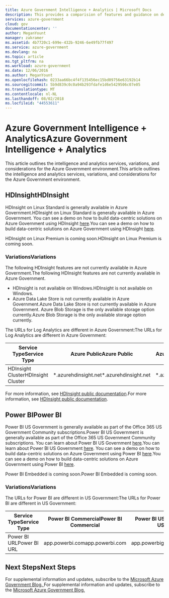 ```yaml
---
title: Azure Government Intelligence + Analytics | Microsoft Docs
description: This provides a comparision of features and guidance on developing applications for Azure Government
services: azure-government
cloud: gov
documentationcenter: ''
author: MeganYount
manager: zakramer
ms.assetid: 4b7720c1-699e-432b-9246-6e49fb77f497
ms.service: azure-government
ms.devlang: na
ms.topic: article
ms.tgt_pltfrm: na
ms.workload: azure-government
ms.date: 12/06/2016
ms.author: MeganYount
ms.openlocfilehash: 0233aa66bc4f4f135456ec15bd09756e63192b14
ms.sourcegitcommit: 5b9d839c0c0a94b293fdafe1d6e5429506c07e05
ms.translationtype: MT
ms.contentlocale: nl-NL
ms.lasthandoff: 08/02/2018
ms.locfileid: "44553611"
---
```

# <a name="azure-government-intelligence--analytics"></a><span data-ttu-id="47d1c-103">Azure Government Intelligence + Analytics</span><span class="sxs-lookup"><span data-stu-id="47d1c-103">Azure Government Intelligence + Analytics</span></span>
<span data-ttu-id="47d1c-104">This article outlines the intelligence and analytics services, variations, and considerations for the Azure Government environment.</span><span class="sxs-lookup"><span data-stu-id="47d1c-104">This article outlines the intelligence and analytics services, variations, and considerations for the Azure Government environment.</span></span>

## <a name="hdinsight"></a><span data-ttu-id="47d1c-105">HDInsight</span><span class="sxs-lookup"><span data-stu-id="47d1c-105">HDInsight</span></span>
<span data-ttu-id="47d1c-106">HDInsight on Linux Standard is generally available in Azure Government.</span><span class="sxs-lookup"><span data-stu-id="47d1c-106">HDInsight on Linux Standard is generally available in Azure Government.</span></span> <span data-ttu-id="47d1c-107">You can see a demo on how to build data-centric solutions on Azure Government using HDInsight <a href=https://channel9.msdn.com/Blogs/Azure/Cognitive-Services-HDInsight-and-Power-BI-on-Azure-Government/>here</a>.</span><span class="sxs-lookup"><span data-stu-id="47d1c-107">You can see a demo on how to build data-centric solutions on Azure Government using HDInsight <a href=https://channel9.msdn.com/Blogs/Azure/Cognitive-Services-HDInsight-and-Power-BI-on-Azure-Government/>here</a>.</span></span>

<span data-ttu-id="47d1c-108">HDInsight on Linux Premium is coming soon.</span><span class="sxs-lookup"><span data-stu-id="47d1c-108">HDInsight on Linux Premium is coming soon.</span></span>

### <a name="variations"></a><span data-ttu-id="47d1c-109">Variations</span><span class="sxs-lookup"><span data-stu-id="47d1c-109">Variations</span></span>
<span data-ttu-id="47d1c-110">The following HDInsight features are not currently available in Azure Government.</span><span class="sxs-lookup"><span data-stu-id="47d1c-110">The following HDInsight features are not currently available in Azure Government.</span></span>

* <span data-ttu-id="47d1c-111">HDInsight is not available on Windows.</span><span class="sxs-lookup"><span data-stu-id="47d1c-111">HDInsight is not available on Windows.</span></span>
* <span data-ttu-id="47d1c-112">Azure Data Lake Store is not currently available in Azure Government.</span><span class="sxs-lookup"><span data-stu-id="47d1c-112">Azure Data Lake Store is not currently available in Azure Government.</span></span> <span data-ttu-id="47d1c-113">Azure Blob Storage is the only available storage option currently.</span><span class="sxs-lookup"><span data-stu-id="47d1c-113">Azure Blob Storage is the only available storage option currently.</span></span>

<span data-ttu-id="47d1c-114">The URLs for Log Analytics are different in Azure Government:</span><span class="sxs-lookup"><span data-stu-id="47d1c-114">The URLs for Log Analytics are different in Azure Government:</span></span>

| <span data-ttu-id="47d1c-115">Service Type</span><span class="sxs-lookup"><span data-stu-id="47d1c-115">Service Type</span></span> | <span data-ttu-id="47d1c-116">Azure Public</span><span class="sxs-lookup"><span data-stu-id="47d1c-116">Azure Public</span></span> | <span data-ttu-id="47d1c-117">Azure Government</span><span class="sxs-lookup"><span data-stu-id="47d1c-117">Azure Government</span></span> |
| --- | --- | --- |
| <span data-ttu-id="47d1c-118">HDInsight Cluster</span><span class="sxs-lookup"><span data-stu-id="47d1c-118">HDInsight Cluster</span></span> | <span data-ttu-id="47d1c-119">\*.azurehdinsight.net</span><span class="sxs-lookup"><span data-stu-id="47d1c-119">\*.azurehdinsight.net</span></span> | <span data-ttu-id="47d1c-120">\*.azurehdinsight.us</span><span class="sxs-lookup"><span data-stu-id="47d1c-120">\*.azurehdinsight.us</span></span> |

<span data-ttu-id="47d1c-121">For more information, see [HDInsight public documentation](../hdinsight/hdinsight-hadoop-introduction.md).</span><span class="sxs-lookup"><span data-stu-id="47d1c-121">For more information, see [HDInsight public documentation](../hdinsight/hdinsight-hadoop-introduction.md).</span></span>

## <a name="power-bi"></a><span data-ttu-id="47d1c-122">Power BI</span><span class="sxs-lookup"><span data-stu-id="47d1c-122">Power BI</span></span>
<span data-ttu-id="47d1c-123">Power BI US Government is generally available as part of the Office 365 US Government Community subscriptions.</span><span class="sxs-lookup"><span data-stu-id="47d1c-123">Power BI US Government is generally available as part of the Office 365 US Government Community subscriptions.</span></span> <span data-ttu-id="47d1c-124">You can learn about Power BI US Government <a href=https://powerbi.microsoft.com/en-us/documentation/powerbi-service-govus-overview/>here</a>.</span><span class="sxs-lookup"><span data-stu-id="47d1c-124">You can learn about Power BI US Government <a href=https://powerbi.microsoft.com/en-us/documentation/powerbi-service-govus-overview/>here</a>.</span></span> <span data-ttu-id="47d1c-125">You can see a demo on how to build data-centric solutions on Azure Government using Power BI <a href=https://channel9.msdn.com/Blogs/Azure/Cognitive-Services-HDInsight-and-Power-BI-on-Azure-Government/>here</a>.</span><span class="sxs-lookup"><span data-stu-id="47d1c-125">You can see a demo on how to build data-centric solutions on Azure Government using Power BI <a href=https://channel9.msdn.com/Blogs/Azure/Cognitive-Services-HDInsight-and-Power-BI-on-Azure-Government/>here</a>.</span></span>

<span data-ttu-id="47d1c-126">Power BI Embedded is coming soon.</span><span class="sxs-lookup"><span data-stu-id="47d1c-126">Power BI Embedded is coming soon.</span></span>

### <a name="variations"></a><span data-ttu-id="47d1c-127">Variations</span><span class="sxs-lookup"><span data-stu-id="47d1c-127">Variations</span></span>

<span data-ttu-id="47d1c-128">The URLs for Power BI are different in US Government:</span><span class="sxs-lookup"><span data-stu-id="47d1c-128">The URLs for Power BI are different in US Government:</span></span>

| <span data-ttu-id="47d1c-129">Service Type</span><span class="sxs-lookup"><span data-stu-id="47d1c-129">Service Type</span></span> | <span data-ttu-id="47d1c-130">Power BI Commercial</span><span class="sxs-lookup"><span data-stu-id="47d1c-130">Power BI Commercial</span></span> | <span data-ttu-id="47d1c-131">Power BI US Government</span><span class="sxs-lookup"><span data-stu-id="47d1c-131">Power BI US Government</span></span> |
| --- | --- | --- |
| <span data-ttu-id="47d1c-132">Power BI URL</span><span class="sxs-lookup"><span data-stu-id="47d1c-132">Power BI URL</span></span> | <span data-ttu-id="47d1c-133">app.powerbi.com</span><span class="sxs-lookup"><span data-stu-id="47d1c-133">app.powerbi.com</span></span> | <span data-ttu-id="47d1c-134">app.powerbigov.us</span><span class="sxs-lookup"><span data-stu-id="47d1c-134">app.powerbigov.us</span></span> |

## <a name="next-steps"></a><span data-ttu-id="47d1c-135">Next Steps</span><span class="sxs-lookup"><span data-stu-id="47d1c-135">Next Steps</span></span>
<span data-ttu-id="47d1c-136">For supplemental information and updates, subscribe to the <a href="https://blogs.msdn.microsoft.com/azuregov/">Microsoft Azure Government Blog. </a></span><span class="sxs-lookup"><span data-stu-id="47d1c-136">For supplemental information and updates, subscribe to the <a href="https://blogs.msdn.microsoft.com/azuregov/">Microsoft Azure Government Blog. </a></span></span>
